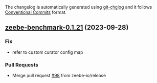 The changelog is automatically generated using [git-chglog](https://github.com/git-chglog/git-chglog)
and it follows [Conventional Commits](https://www.conventionalcommits.org/en/v1.0.0/) format.


<a name="zeebe-benchmark-0.1.21"></a>
## [zeebe-benchmark-0.1.21](https://github.com/camunda/camunda-platform-helm/compare/zeebe-benchmark-0.1.20...zeebe-benchmark-0.1.21) (2023-09-28)

### Fix

* refer to custom curator config map

### Pull Requests

* Merge pull request [#98](https://github.com/camunda/camunda-platform-helm/issues/98) from zeebe-io/release


